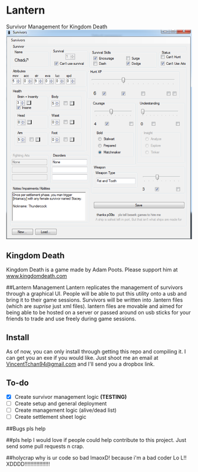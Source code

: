 # Lantern
Survivor Management for Kingdom Death
![Alt text](https://raw.githubusercontent.com/degozaru/Lantern/master/Images/chad.png "Screenshot")

## Kingdom Death
Kingdom Death is a game made by Adam Poots. Please support him at www.kingdomdeath.com

##Lantern Management
Lantern replicates the management of survivors through a graphical UI. People will be able to put this utility onto a usb and bring it to their game sessions. Survivors will be written into .lantern files (which are *suprise* just xml files). lantern files are movable and aimed for being able to be hosted on a server or passed around on usb sticks for your friends to trade and use freely during game sessions. 

## Install
As of now, you can only install through getting this repo and compiling it. I can get you an exe if you would like. Just shoot me an email at VincentTchan94@gmail.com and I'll send you a dropbox link.

## To-do
- [x] Create survivor management logic **(TESTING)**
- [ ] Create setup and general deployment
- [ ] Create management logic (alive/dead list)
- [ ] Create settlement sheet logic

##Bugs
pls help

##pls help
I would love if people could help contribute to this project. Just send some pull requests n crap.

##holycrap why is ur code so bad lmaoxD!
because i'm a bad coder Lo L!! XDDDD!!!!!!!!!!!!!!!!!

